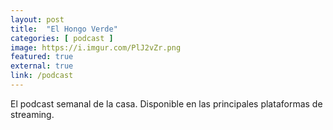 ```yaml
---
layout: post
title:  "El Hongo Verde"
categories: [ podcast ]
image: https://i.imgur.com/PlJ2vZr.png
featured: true
external: true
link: /podcast
---
```


El podcast semanal de la casa. Disponible en las principales plataformas de streaming.

